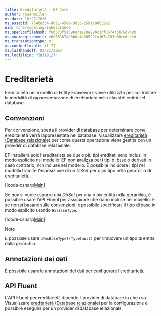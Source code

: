 ```yaml
---
title: Ereditarietà - EF Core
author: rowanmiller
ms.date: 10/27/2016
ms.assetid: 754be334-dd21-450e-9d22-2591e80012a2
uid: core/modeling/inheritance
ms.openlocfilehash: f6b5c8f5a398ac1e28e29bc17f0674c5b76d7b20
ms.sourcegitcommit: eb8359b7ab3b0a1a08522faf67b703a00ecdcefd
ms.translationtype: MT
ms.contentlocale: it-IT
ms.lasthandoff: 03/21/2019
ms.locfileid: "58319127"
---
```

# <a name="inheritance"></a>Ereditarietà

Ereditarietà nel modello di Entity Framework viene utilizzato per controllare la modalità di rappresentazione di ereditarietà nelle classi di entità nel database.

## <a name="conventions"></a>Convenzioni

Per convenzione, spetta il provider di database per determinare come ereditarietà verrà rappresentata nel database. Visualizzare [ereditarietà (Database relazionale)](relational/inheritance.md) per come questa operazione viene gestita con un provider di database relazionale.

EF installerà solo l'ereditarietà se due o più tipi ereditati sono inclusi in modo esplicito nel modello. EF non analizza per i tipi di base o derivati in caso contrario, non incluse nel modello. È possibile includere i tipi nel modello tramite l'esposizione di un *DbSet<TEntity>*  per ogni tipo nella gerarchia di ereditarietà.

[!code-csharp[Main](../../../samples/core/Modeling/Conventions/Samples/InheritanceDbSets.cs?highlight=3-4&name=Model)]

Se non si vuole esporre una *DbSet<TEntity>*  per una o più entità nella gerarchia, è possibile usare l'API Fluent per assicurare che siano incluse nel modello.
E se non si basano sulle convenzioni, è possibile specificare il tipo di base in modo esplicito usando `HasBaseType`.

[!code-csharp[Main](../../../samples/core/Modeling/Conventions/Samples/InheritanceModelBuilder.cs?highlight=7&name=Context)]

> [!NOTE]
> È possibile usare `.HasBaseType((Type)null)` per rimuovere un tipo di entità dalla gerarchia.

## <a name="data-annotations"></a>Annotazioni dei dati

È possibile usare le annotazioni dei dati per configurare l'ereditarietà.

## <a name="fluent-api"></a>API Fluent

L'API Fluent per ereditarietà dipende il provider di database in che uso. Visualizzare [ereditarietà (Database relazionale)](relational/inheritance.md) per la configurazione è possibile eseguire per un provider di database relazionale.
